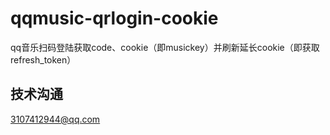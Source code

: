 # qqmusic-qrlogin-cookie
qq音乐扫码登陆获取code、cookie（即musickey）并刷新延长cookie（即获取refresh_token）
## 技术沟通
3107412944@qq.com
